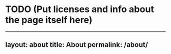 # TODO (Put licenses and info about the page itself here)

---
layout: about
title: About
permalink: /about/
---
